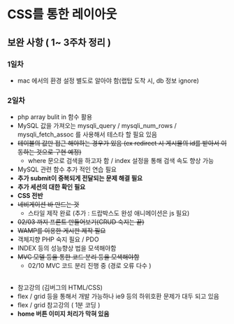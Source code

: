 # CSS를 통한 레이아웃 

## 보완 사항 ( 1~ 3주차 정리 )
### 1일차
- mac 에서의 환경 설정 별도로 알아야 함(랩탑 도착 시, db 정보 ignore)
### 2일차 
- php array bulit in 함수 활용
- MySQL 값을 가져오는 mysqli_query / mysqli_num_rows / mysqli_fetch_assoc 를 사용해서 테스타 할 필요 있음
- ~~테이블의 값만 접근 해야하는 경우가 있음 (ex redirect 시 게시물의 id를 받아서 이동하는 것으로 구현 예정)~~
  - where 문으로 검색을 하고자 함 / index 설정을 통해 검색 속도 향상 가능
- MySQL 관련 함수 추가 적인 연습 필요
- **추가 submit이 중복되게 전달되는 문제 해결 필요**
- **추가 세션의 대한 확인 필요**
- **CSS 전반**
- ~~네비게이션 바 만드는 것~~
   - 스타일 제작 완료 (추가 : 드랍박스도 완성 애니메이션은 js 필요)
- ~~02/03 까지 프론트 만들어보기(CRUD 숙지는 끝)~~
- ~~WAMP를 이용한 게시판 제작 필요~~
- 객체지향 PHP 숙지 필요   / PDO
- INDEX 등의 성능향상 법을 모색해야함
- ~~MVC 모델 등을 통한 코드 분리 등을 모색해야함~~
   - 02/10 MVC 코드 분리 진행 중 (경로 오류 다수 )
## 
- 참고강의 (김버그의 HTML/CSS)
- flex / grid 등을 통해서 개발 가능하나 ie9 등의 하위호환 문제가 대두 되고 있음
- flex / grid 참고강의 ( 1분 코딩 )
- **home 버튼 이미지 처리가 막혀 있음**


